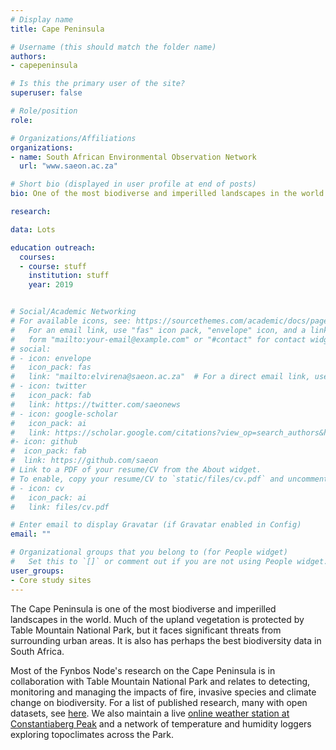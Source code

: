 ```yaml
---
# Display name
title: Cape Peninsula

# Username (this should match the folder name)
authors:
- capepeninsula

# Is this the primary user of the site?
superuser: false

# Role/position
role: 

# Organizations/Affiliations
organizations:
- name: South African Environmental Observation Network
  url: "www.saeon.ac.za"

# Short bio (displayed in user profile at end of posts)
bio: One of the most biodiverse and imperilled landscapes in the world.

research:

data: Lots

education outreach:
  courses:
  - course: stuff
    institution: stuff
    year: 2019


# Social/Academic Networking
# For available icons, see: https://sourcethemes.com/academic/docs/page-builder/#icons
#   For an email link, use "fas" icon pack, "envelope" icon, and a link in the
#   form "mailto:your-email@example.com" or "#contact" for contact widget.
# social:
# - icon: envelope
#   icon_pack: fas
#   link: "mailto:elvirena@saeon.ac.za"  # For a direct email link, use "mailto:test@example.org".
# - icon: twitter
#   icon_pack: fab
#   link: https://twitter.com/saeonews
# - icon: google-scholar
#   icon_pack: ai
#   link: https://scholar.google.com/citations?view_op=search_authors&hl=en&mauthors=SAEON&before_author=Kwbp_-MBAAAJ&astart=0
#- icon: github
#  icon_pack: fab
#  link: https://github.com/saeon
# Link to a PDF of your resume/CV from the About widget.
# To enable, copy your resume/CV to `static/files/cv.pdf` and uncomment the lines below.
# - icon: cv
#   icon_pack: ai
#   link: files/cv.pdf

# Enter email to display Gravatar (if Gravatar enabled in Config)
email: ""

# Organizational groups that you belong to (for People widget)
#   Set this to `[]` or comment out if you are not using People widget.
user_groups:
- Core study sites
---
```


The Cape Peninsula is one of the most biodiverse and imperilled landscapes in the world. Much of the upland vegetation is protected by Table Mountain National Park, but it faces significant threats from surrounding urban areas. It is also has perhaps the best biodiversity data in South Africa. 

Most of the Fynbos Node's research on the Cape Peninsula is in collaboration with Table Mountain National Park and relates to detecting, monitoring and managing the impacts of fire, invasive species and climate change on biodiversity. For a list of published research, many with open datasets, see [here](/tags/cape-peninsula/). We also maintain a live [online weather station at Constantiaberg Peak](http://lognet.saeon.ac.za:8088/Constantiaberg/index.html) and a network of temperature and humidity loggers exploring topoclimates across the Park.



